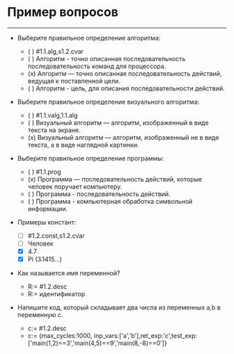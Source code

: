 # Пример вопросов

---
* Выберите правильное определение алгоритма:
    - ( ) #1.1.alg,s1.2.cvar
    - ( ) Алгоритм - точно описанная последовательность последовательность команд для процессора.
    - (x) Алгоритм — точно описанная последовательность действий, ведущая к поставленной цели.
    - ( ) Алгоритм - цель, для описания последовательности действий.

* Выберите правильное определение визуального алгоритма:
    - ( ) #1.1.valg,1.1.alg
    - ( ) Визуальный алгоритм — алгоритм, изображенный в виде текста на экране.
    - (x) Визуальный алгоритм — алгоритм, изображенный не в виде текста, а в виде наглядной картинки.

* Выберите правильное определение программы:    
    - ( ) #1.1.prog
    - (x) Программа — последовательность действий, которые человек поручает компьютеру.
    - ( ) Программа - последовательность действий.
    - ( ) Программа - компьютерная обработка символьной информации.
    
* Примеры констант:
    - [ ] #1.2.const,s1.2.cvar
    - [ ] Человек
    - [x] 4.7
    - [x] Pi (3.1415...)

* Как называется имя переменной?
    - R:= #1.2.desc
    - R:= идентификатор 
    
* Напишите код, который складывает два числа из переменных a,b в переменную c.
    - c:= #1.2.desc
    - c:= {max_cycles:1000, inp_vars:['a','b'],ret_exp:'c',test_exp:['main(1,2)==3','main(4,5)==9','main(8,-8)==0']}
